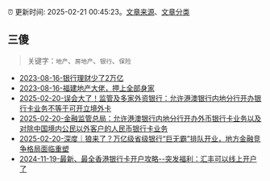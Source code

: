 :alarm_clock: 更新时间: 2025-02-21 00:45:23。[文章来源](/README.md)、[文章分类](/TAGS.md)

## 三傻


> 关键字：`地产`、`房地产`、`银行`、`保险`



- [2023-08-16-银行理财少了2万亿](https://www.aicaijing.com.cn/article/18565) 
- [2023-08-16-福建地产大佬，押上全部身家](https://www.aicaijing.com.cn/article/18567) 
- [2025-02-20-误会大了！监管及多家外资银行：允许港澳银行内地分行开办银行卡业务不等于可开立境外卡](https://www.cls.cn/detail/1949237) 
- [2025-02-20-金融监管总局：允许港澳银行内地分行开办外币银行卡业务以及对除中国境内公民以外客户的人民币银行卡业务](https://www.cls.cn/detail/1948940) 
- [2025-02-20-深度｜狼来了？万亿级省级银行“巨无霸”排队开业，地方金融竞争格局面临重塑](https://www.cls.cn/detail/1948879) 
- [2024-11-19-最新、最全香港银行卡开户攻略--突发福利：汇丰可以线上开户了](https://xueqiu.com/8108653112/313443790) 
